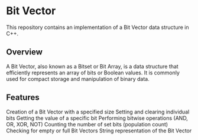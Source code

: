 # Bit Vector
This repository contains an implementation of a Bit Vector data structure in C++.

## Overview
A Bit Vector, also known as a Bitset or Bit Array, is a data structure that efficiently represents an array of bits or Boolean values. It is commonly used for compact storage and manipulation of binary data.

## Features
Creation of a Bit Vector with a specified size
Setting and clearing individual bits
Getting the value of a specific bit
Performing bitwise operations (AND, OR, XOR, NOT)
Counting the number of set bits (population count)
Checking for empty or full Bit Vectors
String representation of the Bit Vector
